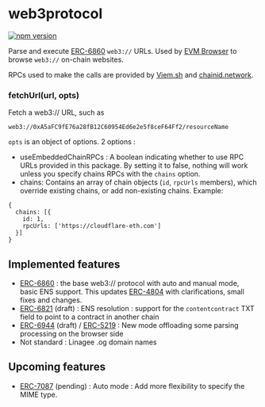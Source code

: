 # web3protocol

[![npm version](https://badge.fury.io/js/web3protocol.svg)](https://www.npmjs.com/package/web3protocol)

Parse and execute [ERC-6860](https://eips.ethereum.org/EIPS/eip-6860) ``web3://`` URLs. Used by [EVM Browser](https://github.com/nand2/evm-browser) to browse ``web3://`` on-chain websites.

RPCs used to make the calls are provided by [Viem.sh](https://viem.sh/) and [chainid.network](https://chainid.network/chains.json).

### fetchUrl(url, opts)

Fetch a web3:// URL, such as 

```web3://0xA5aFC9fE76a28fB12C60954Ed6e2e5f8ceF64Ff2/resourceName```

``opts`` is an object of options. 2 options : 

- useEmbeddedChainRPCs : A boolean indicating whether to use RPC URLs provided in this package. By setting it to false, nothing will work unless you specify chains RPCs with the ``chains`` option.
- chains: Contains an array of chain objects (``id``, ``rpcUrls`` members), which override existing chains, or add non-existing chains. Example:

```
{
  chains: [{
    id: 1,
    rpcUrls: ['https://cloudflare-eth.com']
  }]
}
```

## Implemented features

- [ERC-6860](https://eips.ethereum.org/EIPS/eip-6860) : the base web3:// protocol with auto and manual mode, basic ENS support. This updates [ERC-4804](https://eips.ethereum.org/EIPS/eip-4804) with clarifications, small fixes and changes.
- [ERC-6821](https://eips.ethereum.org/EIPS/eip-6821) (draft) : ENS resolution : support for the ``contentcontract`` TXT field to point to a contract in another chain
- [ERC-6944](https://eips.ethereum.org/EIPS/eip-6944) (draft) / [ERC-5219](https://eips.ethereum.org/EIPS/eip-5219) : New mode offloading some parsing processing on the browser side
- Not standard : Linagee .og domain names

## Upcoming features

- [ERC-7087](https://github.com/ethereum/EIPs/pull/7087) (pending) : Auto mode : Add more flexibility to specify the MIME type.
